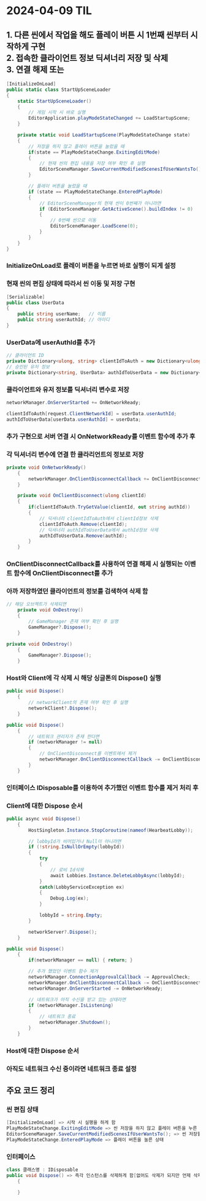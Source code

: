 # 2024-04-09 TIL

## 1. 다른 씬에서 작업을 해도 플레이 버튼 시 1번째 씬부터 시작하게 구현 <br> 2. 접속한 클라이언트 정보 딕셔너리 저장 및 삭제<br> 3. 연결 해제 또는 

```cs
[InitializeOnLoad]
public static class StartUpSceneLoader
{
    static StartUpSceneLoader()
    {
        // 게임 시작 시 바로 실행
        EditorApplication.playModeStateChanged += LoadStartupScene;
    }

    private static void LoadStartupScene(PlayModeStateChange state)
    {
        // 저장을 하지 않고 플레이 버튼을 눌렀을 때
        if(state == PlayModeStateChange.ExitingEditMode)
        {
            // 현재 씬의 편집 내용을 저장 여부 확인 후 실행
            EditorSceneManager.SaveCurrentModifiedScenesIfUserWantsTo();
        }

        // 플레이 버튼을 눌렀을 때
        if (state == PlayModeStateChange.EnteredPlayMode)
        {
            // EditorSceneManager의 현재 씬이 0번째가 아니라면
            if (EditorSceneManager.GetActiveScene().buildIndex != 0)
            {
                // 0번째 씬으로 이동
                EditorSceneManager.LoadScene(0);
            }
        }
    }
}
```
### InitializeOnLoad로 플레이 버튼을 누르면 바로 실행이 되게 설정
### 현재 씬의 편집 상태에 따라서 씬 이동 및 저장 구현

```cs
[Serializable]
public class UserData
{
    public string userName;   // 이름
    public string userAuthId; // 아이디
}
```
### UserData에 userAuthId를 추가

```cs
// 클라이언트 ID
private Dictionary<ulong, string> clientIdToAuth = new Dictionary<ulong, string>();
// 승인된 유저 정보
private Dictionary<string, UserData> authIdToUserData = new Dictionary<string, UserData>();
```
### 클라이언트와 유저 정보를 딕셔너리 변수로 저장

```cs
networkManager.OnServerStarted += OnNetworkReady;

clientIdToAuth[request.ClientNetworkId] = userData.userAuthId;
authIdToUserData[userData.userAuthId] = userData;
```
### 추가 구현으로 서버 연결 시 OnNetworkReady를 이벤트 함수에 추가 후
### 각 딕셔너리 변수에 연결 한 클라리언트의 정보로 저장

```cs
private void OnNetworkReady()
    {
        networkManager.OnClientDisconnectCallback += OnClientDisconnect;
    }

    private void OnClientDisconnect(ulong clientId)
    {
        if(clientIdToAuth.TryGetValue(clientId, out string authId))
        {
            // 딕셔너리 clientIdToAuth에서 clientId정보 삭제
            clientIdToAuth.Remove(clientId);
            // 딕셔너리 authIdToUserData에서 authId정보 삭제
            authIdToUserData.Remove(authId);
        }
    }
```
### OnClientDisconnectCallback를 사용하여 연결 해제 시 실행되는 이벤트 함수에 OnClientDisconnect를 추가
### 아까 저장하였던 클라이언트의 정보를 검색하여 삭제 함

```cs
// 해당 오브젝트가 삭제되면
    private void OnDestroy()
    {
        // GameManager 존재 여부 확인 후 실행
        GameManager?.Dispose();
    }

private void OnDestroy()
    {
        GameManager?.Dispose();
    }
```
### Host와 Client에 각 삭제 시 해당 싱글톤의 Dispose() 실행

```cs
public void Dispose()
    {
        // networkClient의 존재 여부 확인 후 실행
        networkClient?.Dispose();
    }

public void Dispose()
    {
        // 네트워크 관리자가 존재 한다면
        if (networkManager != null)
        {
            // OnClientDisconnect를 이벤트에서 제거
            networkManager.OnClientDisconnectCallback -= OnClientDisconnect;
        }
    }
```
### 인터페이스 IDisposable를 이용하여 추가했던 이벤트 함수를 제거 처리 후
### Client에 대한 Dispose 순서

```cs
public async void Dispose()
    {
        HostSingleton.Instance.StopCoroutine(nameof(HearbeatLobby));

        // lobbyId가 비어있거나 Null이 아니라면
        if (!string.IsNullOrEmpty(lobbyId))
        {
            try
            {
                // 로비 Id삭제
                await Lobbies.Instance.DeleteLobbyAsync(lobbyId);
            }
            catch(LobbyServiceException ex)
            {
                Debug.Log(ex);
            }

            lobbyId = string.Empty;
        }

        networkServer?.Dispose();
    }

public void Dispose()
    {
        if(networkManager == null) { return; }

        // 추가 했었던 이벤트 함수 제거
        networkManager.ConnectionApprovalCallback -= ApprovalCheck;
        networkManager.OnClientDisconnectCallback -= OnClientDisconnect;
        networkManager.OnServerStarted -= OnNetworkReady;

        // 네트워크가 아직 수신을 받고 있는 상태라면
        if (networkManager.IsListening)
        {
            // 네트워크 종료
            networkManager.Shutdown();
        }
    }

```
### Host에 대한 Dispose 순서
### 아직도 네트워크 수신 중이라면 네트워크 종료 설정

## 주요 코드 정리
### 씬 편집 상태
```cs
[InitializeOnLoad] => 시작 시 실행을 하게 함
PlayModeStateChange.ExitingEditMode => 씬 저장을 하지 않고 플레이 버튼을 누른 상태
EditorSceneManager.SaveCurrentModifiedScenesIfUserWantsTo(); => 씬 저장할 것인지 여부 선택 창 활성화
PlayModeStateChange.EnteredPlayMode => 플레이 버튼을 눌른 상태
```
 
### 인터페이스
```cs
class 클래스명 : IDisposable
public void Dispose() => 즉각 인스턴스를 삭제하게 함[없어도 삭제가 되지만 언제 삭제 될지 모르기 때문]
    {

    }
```
